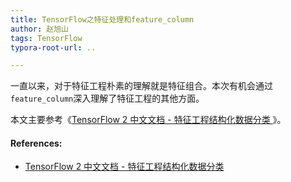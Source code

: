 ```yaml
---
title: TensorFlow之特征处理和feature_column
author: 赵旭山
tags: TensorFlow
typora-root-url: ..

---
```




一直以来，对于特征工程朴素的理解就是特征组合。本次有机会通过`feature_column`深入理解了特征工程的其他方面。

本文主要参考《[TensorFlow 2 中文文档 - 特征工程结构化数据分类 ](https://geektutu.com/post/tf2doc-ml-basic-structured-data.html)》。





#### References:

* [TensorFlow 2 中文文档 - 特征工程结构化数据分类 ](https://geektutu.com/post/tf2doc-ml-basic-structured-data.html)

